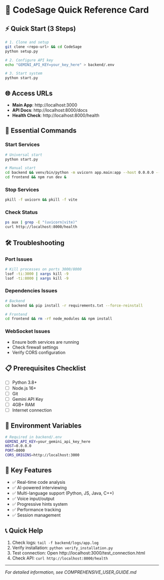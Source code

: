 # 🚀 CodeSage Quick Reference Card

## ⚡ Quick Start (3 Steps)
```bash
# 1. Clone and setup
git clone <repo-url> && cd CodeSage
python setup.py

# 2. Configure API key
echo "GEMINI_API_KEY=your_key_here" > backend/.env

# 3. Start system
python start.py
```

## 🌐 Access URLs
- **Main App**: http://localhost:3000
- **API Docs**: http://localhost:8000/docs
- **Health Check**: http://localhost:8000/health

## 🔧 Essential Commands

### Start Services
```bash
# Universal start
python start.py

# Manual start
cd backend && venv/bin/python -m uvicorn app.main:app --host 0.0.0.0 --port 8000 --reload &
cd frontend && npm run dev &
```

### Stop Services
```bash
pkill -f uvicorn && pkill -f vite
```

### Check Status
```bash
ps aux | grep -E "(uvicorn|vite)"
curl http://localhost:8000/health
```

## 🛠️ Troubleshooting

### Port Issues
```bash
# Kill processes on ports 3000/8000
lsof -ti:3000 | xargs kill -9
lsof -ti:8000 | xargs kill -9
```

### Dependencies Issues
```bash
# Backend
cd backend && pip install -r requirements.txt --force-reinstall

# Frontend
cd frontend && rm -rf node_modules && npm install
```

### WebSocket Issues
- Ensure both services are running
- Check firewall settings
- Verify CORS configuration

## 📋 Prerequisites Checklist
- [ ] Python 3.8+
- [ ] Node.js 16+
- [ ] Git
- [ ] Gemini API Key
- [ ] 4GB+ RAM
- [ ] Internet connection

## 🔑 Environment Variables
```bash
# Required in backend/.env
GEMINI_API_KEY=your_gemini_api_key_here
HOST=0.0.0.0
PORT=8000
CORS_ORIGINS=http://localhost:3000
```

## 🎯 Key Features
- ✅ Real-time code analysis
- ✅ AI-powered interviewing
- ✅ Multi-language support (Python, JS, Java, C++)
- ✅ Voice input/output
- ✅ Progressive hints system
- ✅ Performance tracking
- ✅ Session management

## 📞 Quick Help
1. Check logs: `tail -f backend/logs/app.log`
2. Verify installation: `python verify_installation.py`
3. Test connection: Open http://localhost:3000/test_connection.html
4. Check API: `curl http://localhost:8000/health`

---
*For detailed information, see COMPREHENSIVE_USER_GUIDE.md*
